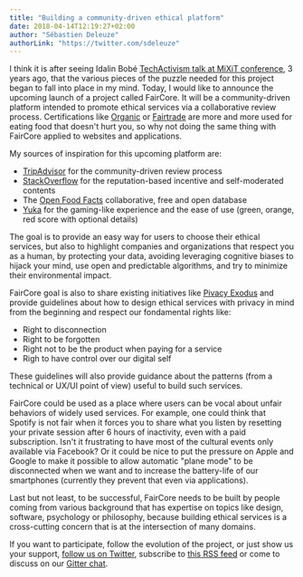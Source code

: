 ```yaml
---
title: "Building a community-driven ethical platform"
date: 2018-04-14T12:19:27+02:00
author: "Sébastien Deleuze"
authorLink: "https://twitter.com/sdeleuze"
---
```


I think it is after seeing Idalin Bobé [TechActivism talk at MiXiT conference](https://mixitconf.org/2016/idalin-bobe-21st-century-activists-need-21st-century-skill-sets), 3 years ago, that the various pieces of the puzzle needed for this project began to fall into place in my mind.
Today, I would like to announce the upcoming launch of a project called FairCore. It will be a community-driven platform intended to promote ethical services via a collaborative review process.
Certifications like [Organic](https://en.wikipedia.org/wiki/Organic_certification) or [Fairtrade](https://en.wikipedia.org/wiki/Fair_trade) are more and more used for eating food that doesn't hurt you, so why not doing the same thing with FairCore applied to websites and applications.

My sources of inspiration for this upcoming platform are:
 - [TripAdvisor](https://www.tripadvisor.com) for the community-driven review process
 - [StackOverflow](https://stackoverflow.com/) for the reputation-based incentive and self-moderated contents
 - The [Open Food Facts](https://openfoodfacts.org) collaborative, free and open database
 - [Yuka](https://yuka.io/) for the gaming-like experience and the ease of use (green, orange, red score with optional details)

The goal is to provide an easy way for users to choose their ethical services, but also to highlight companies and 
organizations that respect you as a human, by protecting your data, avoiding leveraging cognitive biases to hijack your
mind, use open and predictable algorithms, and try to minimize their environmental impact.

FairCore goal is also to share existing initiatives like [Pivacy Exodus](https://exodus-privacy.eu.org/) and provide guidelines about how to design ethical services with privacy in mind from the beginning and respect our fondamental rights like:
 - Right to disconnection
 - Right to be forgotten
 - Right not to be the product when paying for a service
 - Righ to have control over our digital self

These guidelines will also provide guidance about the patterns (from a technical or UX/UI point of view) useful to build such services.

FairCore could be used as a place where users can be vocal about unfair behaviors of widely used services.
For example, one could think that Spotify is not fair when it forces you to share what you listen by resetting your private session after 6 hours of inactivity, even with a paid subscription.
Isn't it frustrating to have most of the cultural events only available via Facebook?
Or it could be nice to put the pressure on Apple and Google to make it possible to allow automatic "plane mode" to be disconnected when we want and to increase the battery-life of our smartphones (currently they prevent that even via applications).

Last but not least, to be successful, FairCore needs to be built by people coming from various background that has expertise on topics like design, software, psychology or philosophy, because building ethical services is a cross-cutting concern that is at the intersection of many domains.

If you want to participate, follow the evolution of the project, or just show us your support, [follow us on Twitter](https://twitter.com/faircore), subscribe to [this RSS feed](/index.xml) or come to discuss on our [Gitter chat](https://gitter.im/faircore/Lobby).
